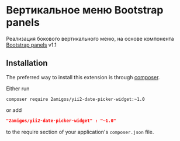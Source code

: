 Вертикальное меню Bootstrap panels
==================================

Реализация бокового вертикального меню, на основе компонента <a href="http://getbootstrap.com/components/#panels" target="blanc">Bootstrap panels</a> v1.1


Installation
------------
The preferred way to install this extension is through [composer](http://getcomposer.org/download/).

Either run

```
composer require 2amigos/yii2-date-picker-widget:~1.0
```
or add

```json
"2amigos/yii2-date-picker-widget" : "~1.0"
```

to the require section of your application's `composer.json` file.

